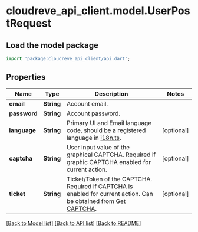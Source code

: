 # cloudreve_api_client.model.UserPostRequest

## Load the model package
```dart
import 'package:cloudreve_api_client/api.dart';
```

## Properties
Name | Type | Description | Notes
------------ | ------------- | ------------- | -------------
**email** | **String** | Account email. | 
**password** | **String** | Account password. | 
**language** | **String** | Primary UI and Email language code, should be a registered language in [i18n.ts](https://github.com/cloudreve/frontend/blob/master/src/i18n.ts#L44). | [optional] 
**captcha** | **String** | User input value of the graphical CAPTCHA. Required if graphic CAPTCHA enabled for current action. | [optional] 
**ticket** | **String** | Ticket/Token of the CAPTCHA. Required if CAPTCHA is enabled for current action. Can be obtained from [Get CAPTCHA](https://cloudrevev4.apifox.cn/get-captcha-289470260e0.md). | [optional] 

[[Back to Model list]](../README.md#documentation-for-models) [[Back to API list]](../README.md#documentation-for-api-endpoints) [[Back to README]](../README.md)


